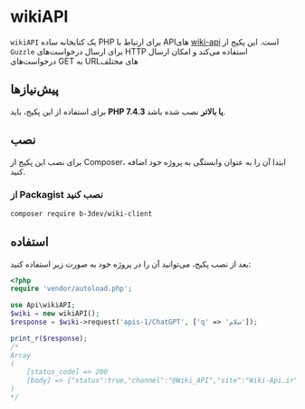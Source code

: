 # wikiAPI

`wikiAPI` یک کتابخانه ساده PHP برای ارتباط با API‌های [wiki-api](https://wiki-api.ir) است. این پکیج از `Guzzle` برای ارسال درخواست‌های HTTP استفاده می‌کند و امکان ارسال درخواست‌های GET به URL‌های مختلف 

## پیش‌نیازها

برای استفاده از این پکیج، باید **PHP 7.4.3 یا بالاتر** نصب شده باشد.

## نصب

برای نصب این پکیج از Composer، ابتدا آن را به عنوان وابستگی به پروژه خود اضافه کنید.

### از Packagist نصب کنید

```bash
composer require b-3dev/wiki-client
```

## استفاده

بعد از نصب پکیج، می‌توانید آن را در پروژه خود به صورت زیر استفاده کنید:

```php
<?php
require 'vendor/autoload.php';

use Api\wikiAPI;
$wiki = new wikiAPI();
$response = $wiki->request('apis-1/ChatGPT', ['q' => 'سلام']);

print_r($response);
/*
Array
(
    [status_code] => 200
    [body] => {"status":true,"channel":"@Wiki_API","site":"Wiki-Api.ir","developers":"@B3dev, @Dumacel","results":"سلام! چطور می‌توانم به شما کمک کنم؟ 😊"}
)
*/
```